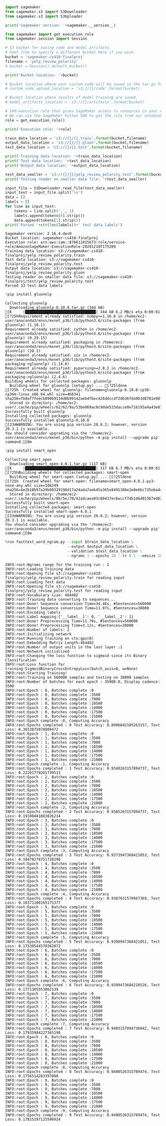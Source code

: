```python
import sagemaker
from sagemaker.s3 import S3Downloader
from sagemaker.s3 import S3Uploader

print('Sagemaker version: '+sagemaker.__version__)

from sagemaker import get_execution_role
from sagemaker.session import Session

# S3 bucket for saving code and model artifacts.
# Feel free to specify a different bucket here if you wish.
bucket = 'sagemaker-cs410-finalproj'
filename = 'yelp_review_polarity'
# bucket = Session().default_bucket()

print('Bucket location: '+bucket)

# Bucket location where your custom code will be saved in the tar.gz format.
# custom_code_upload_location = 's3://{}/code'.format(bucket)

# Bucket location where results of model training are saved.
# model_artifacts_location = 's3://{}/artifacts'.format(bucket)

# IAM execution role that gives SageMaker access to resources in your AWS account.
# We can use the SageMaker Python SDK to get the role from our notebook environment. 
role = get_execution_role()

print('Execution role: '+role)

train_data_location = 's3://{}/{}.train'.format(bucket,filename)
output_data_location = 's3://{}/{}.gluon'.format(bucket,filename)
test_data_location = 's3://{}/{}.test'.format(bucket,filename)

print('Training data location: '+train_data_location)
print('Test data location: '+test_data_location)
print('Output data location: '+output_data_location)

test_data_smaller = 's3://{}/{}/yelp_review_polarity.test'.format(bucket,'test')
print('Testing reader on smaller data file: '+test_data_smaller)

input_file = S3Downloader.read_file(test_data_smaller)
input_text = input_file.split('\n')
data = []
labels = []
for line in input_text:
    tokens = line.split(',', 1)
    labels.append(tokens[0].strip())
    data.append(tokens[1].strip())
print('Parsed '+str(len(labels))+' test data labels')
```

    Sagemaker version: 2.16.4.dev0
    Bucket location: sagemaker-cs410-finalproj
    Execution role: arn:aws:iam::876612415673:role/service-role/AmazonSageMaker-ExecutionRole-20201210T175209
    Training data location: s3://sagemaker-cs410-finalproj/yelp_review_polarity.train
    Test data location: s3://sagemaker-cs410-finalproj/yelp_review_polarity.test
    Output data location: s3://sagemaker-cs410-finalproj/yelp_review_polarity.gluon
    Testing reader on smaller data file: s3://sagemaker-cs410-finalproj/test/yelp_review_polarity.test
    Parsed 33 test data labels



```python
!pip install gluonnlp
```

    Collecting gluonnlp
      Downloading gluonnlp-0.10.0.tar.gz (344 kB)
    [K     |████████████████████████████████| 344 kB 6.2 MB/s eta 0:00:01
    [?25hRequirement already satisfied: numpy>=1.16.0 in /home/ec2-user/anaconda3/envs/mxnet_p36/lib/python3.6/site-packages (from gluonnlp) (1.18.1)
    Requirement already satisfied: cython in /home/ec2-user/anaconda3/envs/mxnet_p36/lib/python3.6/site-packages (from gluonnlp) (0.29.15)
    Requirement already satisfied: packaging in /home/ec2-user/anaconda3/envs/mxnet_p36/lib/python3.6/site-packages (from gluonnlp) (20.1)
    Requirement already satisfied: six in /home/ec2-user/anaconda3/envs/mxnet_p36/lib/python3.6/site-packages (from packaging->gluonnlp) (1.14.0)
    Requirement already satisfied: pyparsing>=2.0.2 in /home/ec2-user/anaconda3/envs/mxnet_p36/lib/python3.6/site-packages (from packaging->gluonnlp) (2.4.6)
    Building wheels for collected packages: gluonnlp
      Building wheel for gluonnlp (setup.py) ... [?25ldone
    [?25h  Created wheel for gluonnlp: filename=gluonnlp-0.10.0-cp36-cp36m-linux_x86_64.whl size=468341 sha256=fb8af7feecb090b9134d0b99142aeb4fbec426ddccdf2db36fda9b3d8781e98f
      Stored in directory: /home/ec2-user/.cache/pip/wheels/62/62/9a/53be069ac8c9dde533dacce0e716193a4a43e87b5d37f5008c
    Successfully built gluonnlp
    Installing collected packages: gluonnlp
    Successfully installed gluonnlp-0.10.0
    [33mWARNING: You are using pip version 20.0.2; however, version 20.3.1 is available.
    You should consider upgrading via the '/home/ec2-user/anaconda3/envs/mxnet_p36/bin/python -m pip install --upgrade pip' command.[0m



```python
!pip install smart_open
```

    Collecting smart_open
      Downloading smart_open-4.0.1.tar.gz (117 kB)
    [K     |████████████████████████████████| 117 kB 6.7 MB/s eta 0:00:01
    [?25hBuilding wheels for collected packages: smart-open
      Building wheel for smart-open (setup.py) ... [?25ldone
    [?25h  Created wheel for smart-open: filename=smart_open-4.0.1-py3-none-any.whl size=108249 sha256=4e2b18b97a29b09329198d17a24ada7aeb45a365e8491388e2e0e6bc735eba44
      Stored in directory: /home/ec2-user/.cache/pip/wheels/8b/5e/70/42adcaea93c80417ec6accf7db1d6d02367ed02f2254cd5eef
    Successfully built smart-open
    Installing collected packages: smart-open
    Successfully installed smart-open-4.0.1
    [33mWARNING: You are using pip version 20.0.2; however, version 20.3.1 is available.
    You should consider upgrading via the '/home/ec2-user/anaconda3/envs/mxnet_p36/bin/python -m pip install --upgrade pip' command.[0m



```python
%run fasttext_word_ngram.py --input $train_data_location \
                            --output $output_data_location \
                            --validation $test_data_location \
                            --ngrams 1 --epochs 10 --lr 0.1 --emsize 100 --optimizer 'sgd' --gpu=0
```

    INFO:root:Ngrams range for the training run : 1
    INFO:root:Loading Training data
    INFO:root:Opening file s3://sagemaker-cs410-finalproj/yelp_review_polarity.train for reading input
    INFO:root:Loading Test data
    INFO:root:Opening file s3://sagemaker-cs410-finalproj/yelp_review_polarity.test for reading input
    INFO:root:Vocabulary size: 464402
    INFO:root:Training data converting to sequences...
    INFO:root:Done! Sequence conversion Time=34.46s, #Sentences=560000
    INFO:root:Done! Sequence conversion Time=11.97s, #Sentences=38000
    INFO:root:Encoding labels
    INFO:root:Label mapping:{'__label__1': 0, '__label__2': 1}
    INFO:root:Done! Preprocessing Time=11.70s, #Sentences=560000
    INFO:root:Done! Preprocessing Time=3.12s, #Sentences=38000
    INFO:root:Number of labels: 2
    INFO:root:Initializing network
    INFO:root:Running Training on ctx:gpu(0)
    INFO:root:Embedding Matrix Length:464402
    INFO:root:Number of output units in the last layer :1
    INFO:root:Network initialized
    INFO:root:Changing the loss function to sigmoid since its Binary Classification
    INFO:root:Loss function for training:SigmoidBinaryCrossEntropyLoss(batch_axis=0, w=None)
    INFO:root:Starting Training!
    INFO:root:Training on 560000 samples and testing on 38000 samples
    INFO:root:Number of batches for each epoch : 35000.0, Display cadence: 3500
    INFO:root:Epoch : 0, Batches complete :0
    INFO:root:Epoch : 0, Batches complete :3500
    INFO:root:Epoch : 0, Batches complete :7000
    INFO:root:Epoch : 0, Batches complete :10500
    INFO:root:Epoch : 0, Batches complete :14000
    INFO:root:Epoch : 0, Batches complete :17500
    INFO:root:Epoch : 0, Batches complete :21000
    INFO:root:Epoch complete :0, Computing Accuracy
    INFO:root:Epochs completed : 0 Test Accuracy: 0.8906842105263157, Test Loss: 0.3653875078880472
    INFO:root:Epoch : 1, Batches complete :0
    INFO:root:Epoch : 1, Batches complete :3500
    INFO:root:Epoch : 1, Batches complete :7000
    INFO:root:Epoch : 1, Batches complete :10500
    INFO:root:Epoch : 1, Batches complete :14000
    INFO:root:Epoch : 1, Batches complete :17500
    INFO:root:Epoch : 1, Batches complete :21000
    INFO:root:Epoch complete :1, Computing Accuracy
    INFO:root:Epochs completed : 1 Test Accuracy: 0.9340263157894737, Test Loss: 0.22201779201739513
    INFO:root:Epoch : 2, Batches complete :0
    INFO:root:Epoch : 2, Batches complete :3500
    INFO:root:Epoch : 2, Batches complete :7000
    INFO:root:Epoch : 2, Batches complete :10500
    INFO:root:Epoch : 2, Batches complete :14000
    INFO:root:Epoch : 2, Batches complete :17500
    INFO:root:Epoch : 2, Batches complete :21000
    INFO:root:Epoch complete :2, Computing Accuracy
    INFO:root:Epochs completed : 2 Test Accuracy: 0.9385263157894737, Test Loss: 0.19108481883826214
    INFO:root:Epoch : 3, Batches complete :0
    INFO:root:Epoch : 3, Batches complete :3500
    INFO:root:Epoch : 3, Batches complete :7000
    INFO:root:Epoch : 3, Batches complete :10500
    INFO:root:Epoch : 3, Batches complete :14000
    INFO:root:Epoch : 3, Batches complete :17500
    INFO:root:Epoch : 3, Batches complete :21000
    INFO:root:Epoch complete :3, Computing Accuracy
    INFO:root:Epochs completed : 3 Test Accuracy: 0.9373947368421053, Test Loss: 0.18478278751720298
    INFO:root:Epoch : 4, Batches complete :0
    INFO:root:Epoch : 4, Batches complete :3500
    INFO:root:Epoch : 4, Batches complete :7000
    INFO:root:Epoch : 4, Batches complete :10500
    INFO:root:Epoch : 4, Batches complete :14000
    INFO:root:Epoch : 4, Batches complete :17500
    INFO:root:Epoch : 4, Batches complete :21000
    INFO:root:Epoch complete :4, Computing Accuracy
    INFO:root:Epochs completed : 4 Test Accuracy: 0.9387631578947369, Test Loss: 0.18371100165175377
    INFO:root:Epoch : 5, Batches complete :0
    INFO:root:Epoch : 5, Batches complete :3500
    INFO:root:Epoch : 5, Batches complete :7000
    INFO:root:Epoch : 5, Batches complete :10500
    INFO:root:Epoch : 5, Batches complete :14000
    INFO:root:Epoch : 5, Batches complete :17500
    INFO:root:Epoch : 5, Batches complete :21000
    INFO:root:Epoch complete :5, Computing Accuracy
    INFO:root:Epochs completed : 5 Test Accuracy: 0.9398947368421052, Test Loss: 0.17530544570362872
    INFO:root:Epoch : 6, Batches complete :0
    INFO:root:Epoch : 6, Batches complete :3500
    INFO:root:Epoch : 6, Batches complete :7000
    INFO:root:Epoch : 6, Batches complete :10500
    INFO:root:Epoch : 6, Batches complete :14000
    INFO:root:Epoch : 6, Batches complete :17500
    INFO:root:Epoch : 6, Batches complete :21000
    INFO:root:Epoch complete :6, Computing Accuracy
    INFO:root:Epochs completed : 6 Test Accuracy: 0.9399473684210526, Test Loss: 0.1771305553862139
    INFO:root:Epoch : 7, Batches complete :0
    INFO:root:Epoch : 7, Batches complete :3500
    INFO:root:Epoch : 7, Batches complete :7000
    INFO:root:Epoch : 7, Batches complete :10500
    INFO:root:Epoch : 7, Batches complete :14000
    INFO:root:Epoch : 7, Batches complete :17500
    INFO:root:Epoch : 7, Batches complete :21000
    INFO:root:Epoch complete :7, Computing Accuracy
    INFO:root:Epochs completed : 7 Test Accuracy: 0.9403157894736842, Test Loss: 0.17935984227365198
    INFO:root:Epoch : 8, Batches complete :0
    INFO:root:Epoch : 8, Batches complete :3500
    INFO:root:Epoch : 8, Batches complete :7000
    INFO:root:Epoch : 8, Batches complete :10500
    INFO:root:Epoch : 8, Batches complete :14000
    INFO:root:Epoch : 8, Batches complete :17500
    INFO:root:Epoch : 8, Batches complete :21000
    INFO:root:Epoch complete :8, Computing Accuracy
    INFO:root:Epochs completed : 8 Test Accuracy: 0.9400526315789474, Test Loss: 0.1756514283397088
    INFO:root:Epoch : 9, Batches complete :0
    INFO:root:Epoch : 9, Batches complete :3500
    INFO:root:Epoch : 9, Batches complete :7000
    INFO:root:Epoch : 9, Batches complete :10500
    INFO:root:Epoch : 9, Batches complete :14000
    INFO:root:Epoch : 9, Batches complete :17500
    INFO:root:Epoch : 9, Batches complete :21000
    INFO:root:Epoch complete :9, Computing Accuracy
    INFO:root:Epochs completed : 9 Test Accuracy: 0.9400526315789474, Test Loss: 0.17815197125596924



```python

```
